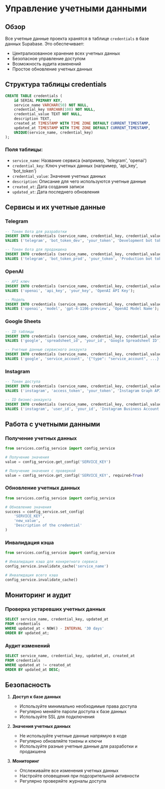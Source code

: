 # Управление учетными данными

## Обзор

Все учетные данные проекта хранятся в таблице `credentials` в базе данных Supabase. Это обеспечивает:
- Централизованное хранение всех учетных данных
- Безопасное управление доступом
- Возможность аудита изменений
- Простое обновление учетных данных

## Структура таблицы credentials

```sql
CREATE TABLE credentials (
    id SERIAL PRIMARY KEY,
    service_name VARCHAR(50) NOT NULL,
    credential_key VARCHAR(100) NOT NULL,
    credential_value TEXT NOT NULL,
    description TEXT,
    created_at TIMESTAMP WITH TIME ZONE DEFAULT CURRENT_TIMESTAMP,
    updated_at TIMESTAMP WITH TIME ZONE DEFAULT CURRENT_TIMESTAMP,
    UNIQUE(service_name, credential_key)
);
```

### Поля таблицы:
- `service_name`: Название сервиса (например, 'telegram', 'openai')
- `credential_key`: Ключ учетных данных (например, 'api_key', 'bot_token')
- `credential_value`: Значение учетных данных
- `description`: Описание для чего используются учетные данные
- `created_at`: Дата создания записи
- `updated_at`: Дата последнего обновления

## Сервисы и их учетные данные

### Telegram
```sql
-- Токен бота для разработки
INSERT INTO credentials (service_name, credential_key, credential_value, description)
VALUES ('telegram', 'bot_token_dev', 'your_token', 'Development bot token');

-- Токен бота для продакшена
INSERT INTO credentials (service_name, credential_key, credential_value, description)
VALUES ('telegram', 'bot_token_prod', 'your_token', 'Production bot token');
```

### OpenAI
```sql
-- API ключ
INSERT INTO credentials (service_name, credential_key, credential_value, description)
VALUES ('openai', 'api_key', 'your_key', 'OpenAI API Key');

-- Модель
INSERT INTO credentials (service_name, credential_key, credential_value, description)
VALUES ('openai', 'model', 'gpt-4-1106-preview', 'OpenAI Model Name');
```

### Google Sheets
```sql
-- ID таблицы
INSERT INTO credentials (service_name, credential_key, credential_value, description)
VALUES ('google', 'spreadsheet_id', 'your_id', 'Google Spreadsheet ID');

-- Учетные данные сервисного аккаунта
INSERT INTO credentials (service_name, credential_key, credential_value, description)
VALUES ('google', 'service_account', '{"type": "service_account", ...}', 'Google Service Account');
```

### Instagram
```sql
-- Токен доступа
INSERT INTO credentials (service_name, credential_key, credential_value, description)
VALUES ('instagram', 'access_token', 'your_token', 'Instagram Graph API Token');

-- ID бизнес-аккаунта
INSERT INTO credentials (service_name, credential_key, credential_value, description)
VALUES ('instagram', 'user_id', 'your_id', 'Instagram Business Account ID');
```

## Работа с учетными данными

### Получение учетных данных
```python
from services.config_service import config_service

# Получение значения
value = config_service.get_config('SERVICE_KEY')

# Получение значения с проверкой
value = config_service.get_config('SERVICE_KEY', required=True)
```

### Обновление учетных данных
```python
from services.config_service import config_service

# Обновление значения
success = config_service.set_config(
    'SERVICE_KEY',
    'new_value',
    'Description of the credential'
)
```

### Инвалидация кэша
```python
from services.config_service import config_service

# Инвалидация кэша для конкретного сервиса
config_service.invalidate_cache('service_name')

# Инвалидация всего кэша
config_service.invalidate_cache()
```

## Мониторинг и аудит

### Проверка устаревших учетных данных
```sql
SELECT service_name, credential_key, updated_at
FROM credentials
WHERE updated_at < NOW() - INTERVAL '30 days'
ORDER BY updated_at;
```

### Аудит изменений
```sql
SELECT service_name, credential_key, updated_at, created_at
FROM credentials
WHERE updated_at != created_at
ORDER BY updated_at DESC;
```

## Безопасность

1. **Доступ к базе данных**
   - Используйте минимально необходимые права доступа
   - Регулярно меняйте пароли доступа к базе данных
   - Используйте SSL для подключения

2. **Значения учетных данных**
   - Не используйте учетные данные напрямую в коде
   - Регулярно обновляйте токены и ключи
   - Используйте разные учетные данные для разработки и продакшена

3. **Мониторинг**
   - Отслеживайте все изменения учетных данных
   - Настройте оповещения при подозрительной активности
   - Регулярно проверяйте журналы доступа
